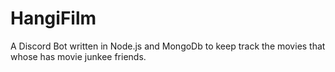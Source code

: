# HangiFilm

A Discord Bot written in Node.js and MongoDb to keep track the movies that whose has movie junkee friends.
